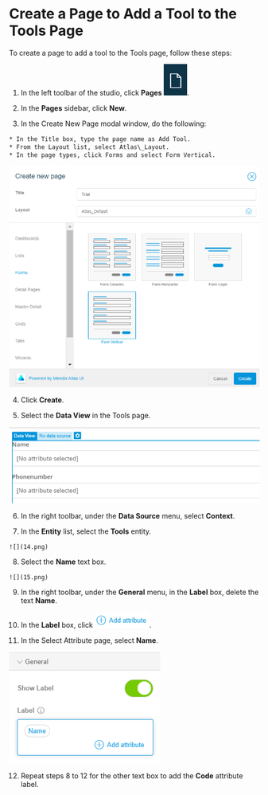 # Create a Page to Add a Tool to the Tools Page

To create a page to add a tool to the Tools page, follow these steps:

1.   In the left toolbar of the studio, click **Pages** ![](Page.png). 

2.   In the **Pages** sidebar, click **New**. 

3.   In the Create New Page modal window, do the following: 

    * In the Title box, type the page name as Add Tool.
    * From the Layout list, select Atlas\_Layout.
    * In the page types, click Forms and select Form Vertical.
    
   ![](12.png)

4.   Click **Create**. 

5.   Select the **Data View** in the Tools page. 

   ![](13.png)

6.   In the right toolbar, under the **Data Source** menu, select **Context**.

7.   In the **Entity** list, select the **Tools** entity. 

    ![](14.png)

8.   Select the **Name** text box. 

    ![](15.png)

9.   In the right toolbar, under the **General** menu, in the **Label** box, delete the text **Name**. 

10.  In the **Label** box, click ![](6.png). 

11.  In the Select Attribute page, select **Name**. 

   ![](16.png)

12.  Repeat steps 8 to 12 for the other text box to add the **Code** attribute label. 

